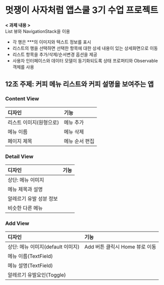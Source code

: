 # 멋쟁이 사자처럼 앱스쿨 3기 수업 프로젝트
**< 과제 내용 >**<br/>
List 뷰와 NavigationStack을 이용

- 각 행은 ***의 이미지와 텍스트 정보를 표시
- 리스트의 행을 선택하면 선택한 항목에 대한 상세 내용이 있는 상세화면으로 이동
- 리스트 항목을 추가/삭제/순서변경 옵션을 제공
- 사용자 인터페이스와 데이터 모델이 동기화되도록 상태 프로퍼티와 Observable 객체를 사용

## 12조 주제: 커피 메뉴 리스트와 커피 설명을 보여주는 앱

### Content View
|디자인|기능|
|:-|:-|
|리스트 이미지(원형으로)|메뉴 추가|
|메뉴 이름|메뉴 삭제|
|페이지 제목|메뉴 순서 편집|

### Detail View
|디자인|기능|
|:-|:-|
|상단: 메뉴 이미지||
|메뉴 제목과 설명||
|알레르기 유발 성분 정보||
|비슷한 다른 메뉴||

### Add View
|디자인|기능|
|:-|:-|
|상단: 메뉴 이미지(default 이미지)|Add 버튼 클릭시 Home 뷰로 이동|
|메뉴 이름(TextField)||
|메뉴 설명(TextField)||
|알레르기 유발요인(Toggle)||
